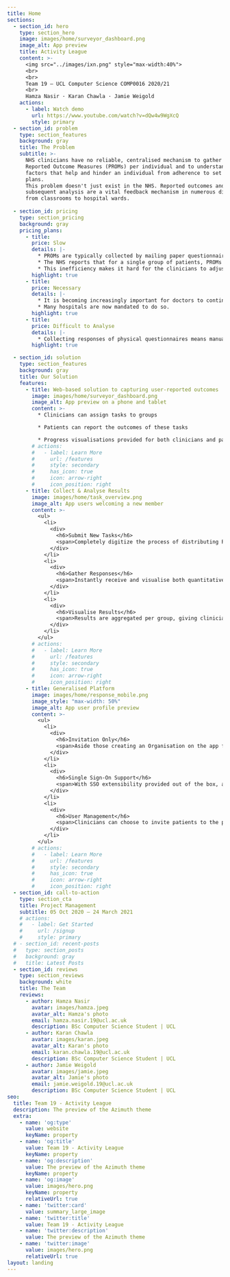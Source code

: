 ```yaml
---
title: Home
sections:
  - section_id: hero
    type: section_hero
    image: images/home/surveyor_dashboard.png
    image_alt: App preview
    title: Activity League
    content: >-
      <img src="../images/ixn.png" style="max-width:40%">
      <br>
      <br>
      Team 19 – UCL Computer Science COMP0016 2020/21
      <br>
      Hamza Nasir · Karan Chawla · Jamie Weigold
    actions:
      - label: Watch demo
        url: https://www.youtube.com/watch?v=dQw4w9WgXcQ
        style: primary
  - section_id: problem
    type: section_features
    background: gray
    title: The Problem
    subtitle: >-
      NHS clinicians have no reliable, centralised mechanism to gather Patient
      Reported Outcome Measures (PROMs) per individual and to understand the
      factors that help and hinder an individual from adherence to set treatment
      plans.
      This problem doesn't just exist in the NHS. Reported outcomes and
      subsequent analysis are a vital feedback mechanism in numerous disciplines,
      from classrooms to hospital wards.
    
  - section_id: pricing
    type: section_pricing
    background: gray
    pricing_plans:
      - title:
        price: Slow
        details: |-
          * PROMs are typically collected by mailing paper questionnaires to patients.
          * The NHS reports that for a single group of patients, PROMs data can take up to a year to collect.
          * This inefficiency makes it hard for the clinicians to adjust treatment plans in a timely manner.
        highlight: true
      - title:
        price: Necessary
        details: |-
          * It is becoming increasingly important for doctors to continue monitoring the health of their patients after they've been discharged.
          * Many hospitals are now mandated to do so.
        highlight: true
      - title:
        price: Difficult to Analyse
        details: |-
          * Collecting responses of physical questionnaires means manually updating records - providing no quick and easy visualisations to assist in analysing the repsonse data.
        highlight: true

  - section_id: solution
    type: section_features
    background: gray
    title: Our Solution
    features:
      - title: Web-based solution to capturing user-reported outcomes
        image: images/home/surveyor_dashboard.png
        image_alt: App preview on a phone and tablet
        content: >-
          * Clinicians can assign tasks to groups

          * Patients can report the outcomes of these tasks

          * Progress visualisations provided for both clinicians and patients
        # actions:
        #   - label: Learn More
        #     url: /features
        #     style: secondary
        #     has_icon: true
        #     icon: arrow-right
        #     icon_position: right
      - title: Collect & Analyse Results
        image: images/home/task_overview.png
        image_alt: App users welcoming a new member
        content: >-
          <ul>
            <li>
              <div>
                <h6>Submit New Tasks</h6>
                <span>Completely digitize the process of distributing PROMs and collecting their responses.</span>
              </div>
            </li>
            <li>
              <div>
                <h6>Gather Responses</h6>
                <span>Instantly receive and visualise both quantitative and qualitative responses for a given task.</span>
              </div>
            </li>
            <li>
              <div>
                <h6>Visualise Results</h6>
                <span>Results are aggregated per group, giving clinicians the ability to analyse progress for both individuals and groups as a whole.</span>
              </div>
            </li>
          </ul>
        # actions:
        #   - label: Learn More
        #     url: /features
        #     style: secondary
        #     has_icon: true
        #     icon: arrow-right
        #     icon_position: right
      - title: Generalised Platform
        image: images/home/response_mobile.png
        image_style: "max-width: 50%"
        image_alt: App user profile preview
        content: >-
          <ul>
            <li>
              <div>
                <h6>Invitation Only</h6>
                <span>Aside those creating an Organisation on the app for the first time it is invite-only, ensuring only those invited to your organisation can see those within it.</span>
              </div>
            </li>
            <li>
              <div>
                <h6>Single Sign-On Support</h6>
                <span>With SSO extensibility provided out of the box, adding just a few lines of code can allow users to sign in with a range of different providers.</span>
              </div>
            </li>
            <li>
              <div>
                <h6>User Management</h6>
                <span>Clinicians can choose to invite patients to the platform individually, or bulk import using Microsoft Excel spreadsheets.</span>
              </div>
            </li>
          </ul>
        # actions:
        #   - label: Learn More
        #     url: /features
        #     style: secondary
        #     has_icon: true
        #     icon: arrow-right
        #     icon_position: right
  - section_id: call-to-action
    type: section_cta
    title: Project Management
    subtitle: 05 Oct 2020 – 24 March 2021
    # actions:
    #   - label: Get Started
    #     url: /signup
    #     style: primary
  # - section_id: recent-posts
  #   type: section_posts
  #   background: gray
  #   title: Latest Posts
  - section_id: reviews
    type: section_reviews
    background: white
    title: The Team
    reviews:
      - author: Hamza Nasir
        avatar: images/hamza.jpeg
        avatar_alt: Hamza's photo
        email: hamza.nasir.19@ucl.ac.uk
        description: BSc Computer Science Student | UCL
      - author: Karan Chawla
        avatar: images/karan.jpeg
        avatar_alt: Karan's photo
        email: karan.chawla.19@ucl.ac.uk
        description: BSc Computer Science Student | UCL
      - author: Jamie Weigold
        avatar: images/jamie.jpeg
        avatar_alt: Jamie's photo
        email: jamie.weigold.19@ucl.ac.uk
        description: BSc Computer Science Student | UCL
seo:
  title: Team 19 - Activity League
  description: The preview of the Azimuth theme
  extra:
    - name: 'og:type'
      value: website
      keyName: property
    - name: 'og:title'
      value: Team 19 - Activity League
      keyName: property
    - name: 'og:description'
      value: The preview of the Azimuth theme
      keyName: property
    - name: 'og:image'
      value: images/hero.png
      keyName: property
      relativeUrl: true
    - name: 'twitter:card'
      value: summary_large_image
    - name: 'twitter:title'
      value: Team 19 - Activity League
    - name: 'twitter:description'
      value: The preview of the Azimuth theme
    - name: 'twitter:image'
      value: images/hero.png
      relativeUrl: true
layout: landing
---
```

